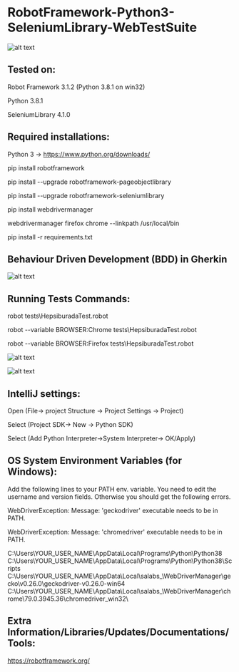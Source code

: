 # RobotFramework-Python3-SeleniumLibrary-WebTestSuite

![alt text](https://raw.githubusercontent.com/ozgurkayaist/RobotFramework-Python3-SeleniumLibrary-WebTestSuite/master/images/banner.png)

Tested on:
------------------
Robot Framework 3.1.2 (Python 3.8.1 on win32)

Python 3.8.1

SeleniumLibrary 4.1.0

Required installations:
--------------------
Python 3  -> https://www.python.org/downloads/

pip install robotframework

pip install --upgrade robotframework-pageobjectlibrary

pip install --upgrade robotframework-seleniumlibrary

pip install webdrivermanager

webdrivermanager firefox chrome --linkpath /usr/local/bin

pip install -r requirements.txt

Behaviour Driven Development (BDD) in Gherkin 
-------------------------------------------
![alt text](https://raw.githubusercontent.com/ozgurkayaist/RobotFramework-Python3-SeleniumLibrary-WebTestSuite/master/images/bdd.png)

Running Tests Commands:
----------------------
robot tests\HepsiburadaTest.robot

robot --variable BROWSER:Chrome tests\HepsiburadaTest.robot

robot --variable BROWSER:Firefox tests\HepsiburadaTest.robot

![alt text](https://raw.githubusercontent.com/ozgurkayaist/RobotFramework-Python3-SeleniumLibrary-WebTestSuite/master/images/cmd.png)

![alt text](https://raw.githubusercontent.com/ozgurkayaist/RobotFramework-Python3-SeleniumLibrary-WebTestSuite/master/images/report.png)

IntelliJ settings:
----------------------

Open  (File-> project Structure -> Project Settings -> Project)

Select (Project SDK-> New -> Python SDK)

Select (Add Python Interpreter->System Interpreter-> OK/Apply)

OS System Environment Variables (for Windows):
-------------------------------

Add the following lines to your PATH env. variable. You need to edit the username and version fields. Otherwise you should get the following errors.

  WebDriverException: Message: 'geckodriver' executable needs to be in PATH.
  
  WebDriverException: Message: 'chromedriver' executable needs to be in PATH.


C:\Users\YOUR_USER_NAME\AppData\Local\Programs\Python\Python38
C:\Users\YOUR_USER_NAME\AppData\Local\Programs\Python\Python38\Scripts
C:\Users\YOUR_USER_NAME\AppData\Local\salabs_\WebDriverManager\gecko\v0.26.0\geckodriver-v0.26.0-win64\
C:\Users\YOUR_USER_NAME\AppData\Local\salabs_\WebDriverManager\chrome\79.0.3945.36\chromedriver_win32\


Extra Information/Libraries/Updates/Documentations/Tools:
-------------------------------------------------------

https://robotframework.org/

